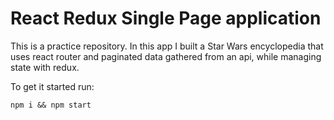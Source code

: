 # React Redux Single Page application

This is a practice repository. In this app I built a Star Wars encyclopedia that uses react router and paginated data gathered from an api, while managing state with redux.

To get it started run:
```
npm i && npm start
```
